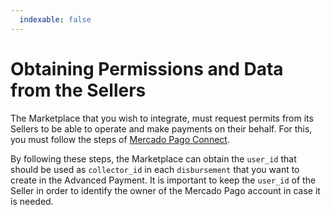 ```yaml
---
  indexable: false
---
```


# Obtaining Permissions and Data from the Sellers

The Marketplace that you wish to integrate, must request permits from its Sellers to be able to operate and make payments on their behalf. For this, you must follow the steps of [Mercado Pago Connect](https://www.mercadopago.com.br/developers/en/guides/online-payments/marketplace/checkout-api/create-marketplace).

By following these steps, the Marketplace can obtain the `user_id` that should be used as `collector_id` in each `disbursement` that you want to create in the Advanced Payment. It is important to keep the `user_id` of the Seller in order to identify the owner of the Mercado Pago account in case it is needed.
